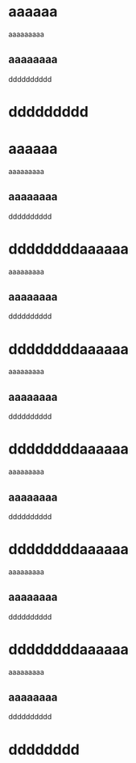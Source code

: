 # aaaaaa

aaaaaaaaa

## aaaaaaaa

dddddddddd

# ddddddddd

# aaaaaa

aaaaaaaaa

## aaaaaaaa

dddddddddd

# ddddddddaaaaaa

aaaaaaaaa

## aaaaaaaa

dddddddddd

# ddddddddaaaaaa

aaaaaaaaa

## aaaaaaaa

dddddddddd

# ddddddddaaaaaa

aaaaaaaaa

## aaaaaaaa

dddddddddd

# ddddddddaaaaaa

aaaaaaaaa

## aaaaaaaa

dddddddddd

# ddddddddaaaaaa

aaaaaaaaa

## aaaaaaaa

dddddddddd

# dddddddd